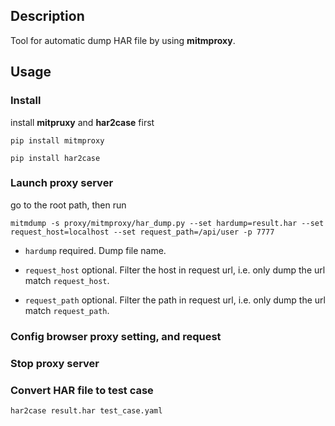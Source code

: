 
## Description

Tool for automatic dump HAR file by using **mitmproxy**.

## Usage 

### Install

install **mitpruxy** and **har2case** first 

`pip install mitmproxy`

`pip install har2case`

### Launch proxy server

go to the root path, then run 

`mitmdump -s proxy/mitmproxy/har_dump.py --set hardump=result.har --set request_host=localhost --set request_path=/api/user -p 7777`

* `hardump` required. Dump file name.

* `request_host` optional. Filter the host in request url, i.e. only dump the url match `request_host`.

* `request_path` optional. Filter the path in request url, i.e. only dump the url match `request_path`.

### Config browser proxy setting, and request 

### Stop proxy server

### Convert HAR file to test case 

`har2case result.har test_case.yaml`

